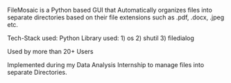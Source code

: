 FileMosaic is a Python based GUI that Automatically organizes files into separate directories based on their file extensions such as .pdf, .docx, .jpeg etc.

Tech-Stack used: Python
Library used: 1) os
              2) shutil
              3) filedialog
              
Used by more than 20+ Users

Implemented during my Data Analysis Internship to manage files into separate Directories.
